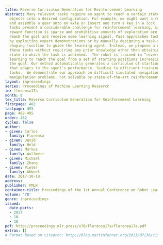 ```yaml
---
title: Reverse Curriculum Generation for Reinforcement Learning
abstract: Many relevant tasks require an agent to reach a certain state, or to manipulate
  objects into a desired configuration. For example, we might want a robot to align
  and assemble a gear onto an axle or insert and turn a key in a lock. These goal-oriented
  tasks present a considerable challenge for reinforcement learning, since their natural
  reward function is sparse and prohibitive amounts of exploration are required to
  reach the goal and receive some learning signal. Past approaches tackle these problems
  by exploiting expert demonstrations or by manually designing a task-specific reward
  shaping function to guide the learning agent. Instead, we propose a method to learn
  these tasks without requiring any prior knowledge other than obtaining a single
  state in which the task is achieved.  The robot is trained in “reverse", gradually
  learning to reach the goal from a set of starting positions increasingly far from
  the goal. Our method automatically generates a curriculum of starting positions
  that adapts to the agent’s performance, leading to efficient training on goal-oriented
  tasks.  We demonstrate our approach on difficult simulated navigation and fine-grained
  manipulation problems, not solvable by state-of-the-art reinforcement learning methods.
layout: inproceedings
series: Proceedings of Machine Learning Research
id: florensa17a
month: 0
tex_title: Reverse Curriculum Generation for Reinforcement Learning
firstpage: 482
lastpage: 495
page: 482-495
order: 482
cycles: false
author:
- given: Carlos
  family: Florensa
- given: David
  family: Held
- given: Markus
  family: Wulfmeir
- given: Michael
  family: Zhang
- given: Pieter
  family: Abbeel
date: 2017-10-18
address: 
publisher: PMLR
container-title: Proceedings of the 1st Annual Conference on Robot Learning
volume: '78'
genre: inproceedings
issued:
  date-parts:
  - 2017
  - 10
  - 18
pdf: http://proceedings.mlr.press/v78/florensa17a/florensa17a.pdf
extras: []
# Format based on citeproc: http://blog.martinfenner.org/2013/07/30/citeproc-yaml-for-bibliographies/
---
```

